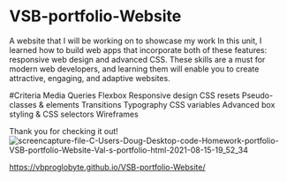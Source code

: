 # VSB-portfolio-Website
A website that I will be working on to showcase my work
In this unit, I learned how to build web apps that incorporate both of these features: 
responsive web design and advanced CSS. These skills are a must for modern web developers, and 
learning them will enable you to create attractive, engaging, and adaptive websites. 

#Criteria 
Media Queries 
Flexbox
Responsive design
CSS resets
Pseudo-classes & elements
Transitions
Typography 
CSS variables 
Advanced box styling & CSS selectors
Wireframes

Thank you for checking it out!
![screencapture-file-C-Users-Doug-Desktop-code-Homework-portfolio-VSB-portfolio-Website-Val-s-portfolio-html-2021-08-15-19_52_34](https://user-images.githubusercontent.com/83515305/129500153-bdeadf09-a89a-4cd0-9167-89146d120ab7.png)

https://vbproglobyte.github.io/VSB-portfolio-Website/
